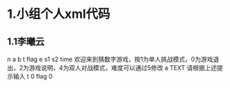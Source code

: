# 1.小组个人xml代码
## 1.1李曦云
<xml xmlns="http://www.w3.org/1999/xhtml">
  <variables>
    <variable type="" id="s^SLc[BXRk;+CY4Q{qOy">n</variable>
    <variable type="" id="!{ZCj+n6!#(MtgK,Erz4">a</variable>
    <variable type="" id="M[4Rf`Pb!@Q|cNU@(d)G">b</variable>
    <variable type="" id="?*u}Dbu37_][00F*5sFM">t</variable>
    <variable type="" id="9gtCx#rph1o$6obFm?rL">flag</variable>
    <variable type="" id="(`pS#Ibn|#+Mm}
    1Ba8bT">e</variable>
    <variable type="" id="P{j9v_6c:b,_=Ez;i6DZ">s1</variable>
    <variable type="" id=".6OL^]/8h(sF3~sS6l4n">s2</variable>
    <variable type="" id="L:gJnfpoyhH:=71oT34)">time</variable>
  </variables>
  <block type="text_print" id="R`}sUc;pfwDe+~.VX{?)" x="88" y="38">
    <value name="TEXT">
      <shadow type="text" id="$:?i@5:^z_QhHvuG#fh4">
        <field name="TEXT">欢迎来到猜数字游戏，按1为单人挑战模式，0为游戏退出，2为游戏说明，4为双人对战模式，难度可以通过5修改</field>
      </shadow>
    </value>
    <next>
      <block type="variables_set" id=";?-Kgds|9u$KKRrb^S^J">
        <field name="VAR" id="!{ZCj+n6!#(MtgK,Erz4" variabletype="">a</field>
        <value name="VALUE">
          <block type="text_prompt_ext" id="+@t}P^CrODWV(*TFw;J5">
            <mutation type="TEXT"></mutation>
            <field name="TYPE">TEXT</field>
            <value name="TEXT">
              <shadow type="text" id="4IxgQ|7aDy@xd8XD26w`">
                <field name="TEXT">请根据上述提示输入</field>
              </shadow>
            </value>
          </block>
        </value>
        <next>
          <block type="variables_set" id="ZHE!L4*t8)!{ACrt[1gj">
            <field name="VAR" id="?*u}Dbu37_][00F*5sFM" variabletype="">t</field>
            <value name="VALUE">
              <block type="math_number" id=",fq^pF}W7t]Z_y/Mi:65">
                              <field name="NUM">0</field>
              </block>
            </value>
            <next>
              <block type="variables_set" id="Kz,K-Ixwh:`Izm^!po#W">
                <field name="VAR" id="9gtCx#rph1o$6obFm?rL" variabletype="">flag</field>
                <value name="VALUE">
                  <block type="math_number" id="14QPwZxZYvs4ov9+b*/;">
                    <field name="NUM">0</field>